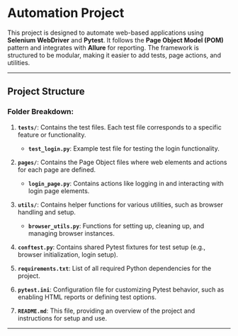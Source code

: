 # Automation Project

This project is designed to automate web-based applications using **Selenium WebDriver** and **Pytest**. It follows the **Page Object Model (POM)** pattern and integrates with **Allure** for reporting. The framework is structured to be modular, making it easier to add tests, page actions, and utilities.

---------------------------------------------------------------------------------------------------------

## Project Structure


### Folder Breakdown:

1. **`tests/`**: Contains the test files. Each test file corresponds to a specific feature or functionality.
   - **`test_login.py`**: Example test file for testing the login functionality.

2. **`pages/`**: Contains the Page Object files where web elements and actions for each page are defined.
   - **`login_page.py`**: Contains actions like logging in and interacting with login page elements.

3. **`utils/`**: Contains helper functions for various utilities, such as browser handling and setup.
   - **`browser_utils.py`**: Functions for setting up, cleaning up, and managing browser instances.

4. **`conftest.py`**: Contains shared Pytest fixtures for test setup (e.g., browser initialization, login setup).

5. **`requirements.txt`**: List of all required Python dependencies for the project.

6. **`pytest.ini`**: Configuration file for customizing Pytest behavior, such as enabling HTML reports or defining test options.

7. **`README.md`**: This file, providing an overview of the project and instructions for setup and use.

---------------------------------------------------------------------------------------------------------

